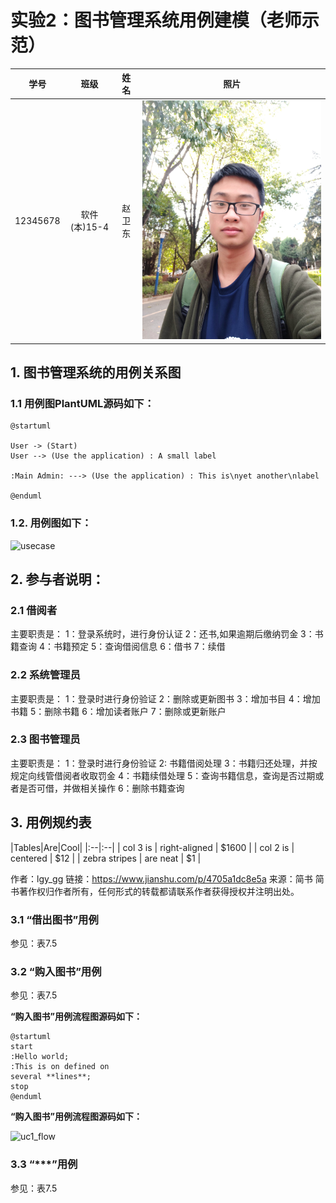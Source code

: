 # 实验2：图书管理系统用例建模（老师示范）
|学号|班级|姓名|照片|
|:-------:|:-------------: | :----------:|:---:|
|12345678|软件(本)15-4|赵卫东|![flow1](a2.jpg)|

## 1. 图书管理系统的用例关系图

### 1.1 用例图PlantUML源码如下：

``` usecase
@startuml

User -> (Start)
User --> (Use the application) : A small label

:Main Admin: ---> (Use the application) : This is\nyet another\nlabel

@enduml
```


### 1.2. 用例图如下：



![usecase](usecase.png)

## 2. 参与者说明：

###     2.1 借阅者

主要职责是：
            1：登录系统时，进行身份认证
            2：还书,如果逾期后缴纳罚金
            3：书籍查询
            4：书籍预定
            5：查询借阅信息
            6：借书
            7：续借
###     2.2 系统管理员

主要职责是：
            1：登录时进行身份验证
            2：删除或更新图书
            3：增加书目
            4：增加书籍
            5：删除书籍
            6：增加读者账户
            7：删除或更新账户
###     2.3 图书管理员
    
主要职责是：
            1：登录时进行身份验证
            2: 书籍借阅处理
            3：书籍归还处理，并按规定向线管借阅者收取罚金
            4：书籍续借处理
            5：查询书籍信息，查询是否过期或者是否可借，并做相关操作
            6：删除书籍查询
##     3. 用例规约表
|Tables|Are|Cool|
|:--|:--|
| col 3 is      | right-aligned | $1600 |
| col 2 is      | centered      |   $12 |
| zebra stripes | are neat      |    $1 |

作者：lgy_gg
链接：https://www.jianshu.com/p/4705a1dc8e5a
来源：简书
简书著作权归作者所有，任何形式的转载都请联系作者获得授权并注明出处。
###     3.1 “借出图书”用例

参见：表7.5

###     3.2 “购入图书”用例

参见：表7.5

**“购入图书”用例流程图源码如下：**
``` uc1_flow
@startuml
start
:Hello world;
:This is on defined on
several **lines**;
stop
@enduml
```

**“购入图书”用例流程图源码如下：**

![uc1_flow](usecase1_flow.jpg)

###     3.3 “***”用例

参见：表7.5